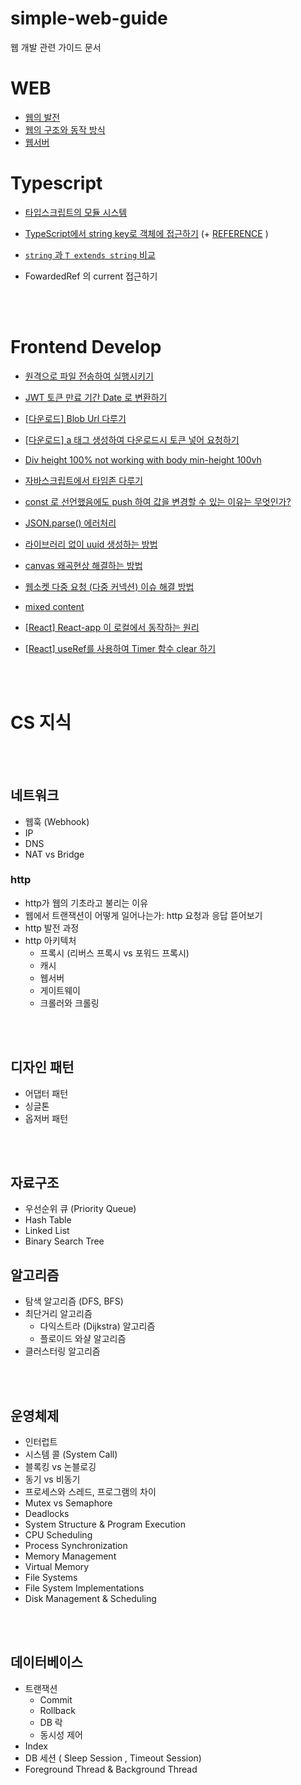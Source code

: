 # simple-web-guide

웹 개발 관련 가이드 문서

# WEB

- [웹의 발전]()
- [웹의 구조와 동작 방식]()
- [웹서버]()

# Typescript

- [타입스크립트의 모듈 시스템]()
- [TypeScript에서 string key로 객체에 접근하기](https://www.typescriptlang.org/play?#code/FAehAIGUBcCcEsB2BzQAwuFDxwGuPkCULgdDvEFwawFpnAF0fEEQJwH9rANVcBIOwFy7wkATAUwA9wBneZRAIbQArrDaAfTvCACQcAdo4BdVwD6j4QDqrgE6aAdMC3QAngAc24AMIB7YYmjgAvOADeAvXoA2bAFyJhAWwBGbWABpwbwFBQXcvX1gAXwBuLWAAYxNEbktTc0sbW2BwcHYAMwFhJ2gANQEnYTcACgBKV3SLawA+cGrs3NyHZzcABn8czuDQgVdewaja4CitJJTLZFgzPQBGa3tHF1cAJn6gkIPXAGZe2MTk1PBF5e317q2V3cDhw5WTs-P58ABrNh1uazgADy3gAVmwEtB1L9-tVGlCCkUSuVKmw6rU4nNLtATNAKoCYdx1J4HNUYS02rYANowgC6riuS2Eqxpf1p4AA1IybqydOzwJMplp8iZYG0sZZySZ8sCwRCoYTqtdmStarU7IMsSYXOonCZkEqmSy6eqwOAkp49PAXOA-EtYABCH5-QAANTw4Eg0OhAC7jGmm8TNckADTXqgAq+kMAEFuNw-NB4MlwIAagcAlWPAXQGYxmCwAaT+BL+0qzGTin0uhNuNhB4Mh0L+3Dh2YRbEKxTKFSq6PAAgB8LzOiptMxF0sOLxTkrzv+22JpPJVla7V59O5KuXnNXem264FauFovFI6n4CL1flddh8PUiLbKM7au7vab-cH6o65ou2rYuv1huWK2XU0IAtK0bTtUUnRhN1UgQFAMF9TQZk6UAIAAWnQjDMKw7CcNwjCAwgSNEGYRB2C4Xh+CEURDD0ARYAETw2GgPxwAzQwEhCRBcSCQwBHAcwE2Itj1CzFJ4HYMVhF4FBu3AElHDYFgTzlSFWIjEjUjYAQWE0dN1MjJw9QAd0U-sARsAAiAALNhDJMCzwAAH3ACyjNFJwWAs7R1OrcNMyyQZeQZAzjNM+sVw8HwWP9LRAxDcAAFlukU8A-MMcBXAZEiyJ4PhBBEMRAAExwAUpvAQAQCcAADXwEAAFrAAoO8BADHR0rABV5wAdlt9bzM18iNJ3fXkSPAEKTBMlgzIiiIWLNJKFKUtjSEAHEHsCQQABcfAEVYHUTakGwQBU2cAX1HAFQ16YgA) (+ [REFERENCE](https://soopdop.github.io/2020/12/01/index-signatures-in-typescript/) )
- [`string` 과 `T extends string` 비교](https://www.typescriptlang.org/play?#code/PTAEBVQUwDwFygOwCYGdSAGFwoeMCgSkBwJwEkbBazsy0BFx0QB9HAGgcATx0QBrHBCOfMA1x0QDVXAQcfMB5xwDodhQDqrIwCdNAOjxhAN6OAGOsA4g4VKAF0dCAfiayACFtCAMIdCAI8cApTR0KBfUdCAHCcAuNYAFx0IA5u+oBfRqoALFwADNgkeUAnLYAznaCAADWApU1cUjJOroCIk6qKgCPNoICdS4CoE9FuolyABzWggG9DVIAyraCABOOAlWMRoDigVTVwAJ4ADlCgAGIATgCuAJZwoAC8oADkAIaNjQA2UEOgAD7DAEYjiMsjM-NDqHDtIwDuC1Dt7fVDANzV0IidALagAKJX1x09fQDeFzUj-UMAZiMA1lAAPo-Lq9IYXAC+OAuAGMAPaILaga4AqDPXoDUAAHkgsAQKHQW3a3UQAHMAHwAClBLwAXBAAJR0yD9CmgWm9c41BFIvqowEYuAAJixNLBcAZxNJZMZA3ZnLg5xhvORCC2AEY6UKsQL0RLsULqUMyTtmkNGThVX11SLtRLdWihYaJcaxpNpparYi1VAtgBme0vR2CiVUh43IWSEaW62gW0AFiDmMGeqFwqpo3GUwtKp9Nr9cAArCH9S8XS9jaaxp7vXz44WAGyl51GzPunNeuO2gDsLbDEaeEujsfzDa2AA5+y8M780UCO7WYUA)

- FowardedRef 의 current 접근하기

<br/>
<br/>

# Frontend Develop

- [원격으로 파일 전송하여 실행시키기](https://yeonnnee.notion.site/40623a171a1d401b8fa9ffdd2d1074ea)

- [JWT 토큰 만료 기간 Date 로 변환하기 ](https://yeonnnee.notion.site/JWT-Date-48ac055bfc7a4f01ae0b16d0153cf509)
- [[다운로드] Blob Url 다루기 ](https://yeonnnee.notion.site/Blob-Url-7b617ad494c6460b97e8d73a8c6d3b93)
- [[다운로드] a 태그 생성하여 다운로드시 토큰 넣어 요청하기 ](https://yeonnnee.notion.site/a-5faa24bea9ca428e8eeaa4e209f3f173)
- [Div height 100% not working with body min-height 100vh](https://yeonnnee.notion.site/Div-height-100-not-working-with-body-min-height-100vh-bce12777449e4dbda64fb764c9e6f155)
- [자바스크립트에서 타임존 다루기](https://yeonnnee.notion.site/c4bf1c68bf4e4ee6a15f4dbc52c55c28)
- [const 로 선언했음에도 push 하여 값을 변경할 수 있는 이유는 무엇인가?](https://yeonnnee.notion.site/const-push-eb5c648ff7c1405dbfd037b26878abbe)
- [JSON.parse() 에러처리 ](https://yeonnnee.notion.site/JSON-parse-2bf46ab786d1400a92a5c458403ace3c)
- [라이브러리 없이 uuid 생성하는 방법](https://yeonnnee.notion.site/uuid-f42fb60231d048b2b256d6dd443b09fc)
- [ canvas 왜곡현상 해결하는 방법 ](https://yeonnnee.notion.site/ISSUE-canvas-e0afec3545024952ac436b71fc5de1cd)
- [ 웹소켓 다중 요청 (다중 커넥션) 이슈 해결 방법](https://yeonnnee.notion.site/ISSUE-428d5c464e674b3e975305c7e57fe416)
- [ mixed content ](https://yeonnnee.notion.site/ISSUE-mixed-content-3bb377c9278947109f9ddd255b3b59a8)
- [[React] React-app 이 로컬에서 동작하는 원리](https://yeonnnee.notion.site/React-app-76fb692829ae4d59a0a43584823c7cd1)
- [[React] useRef를 사용하여 Timer 함수 clear 하기](https://yeonnnee.notion.site/React-useRef-Timer-clear-5ed14e2f26834456928e01bc9eb11494)

<br/>
<br/>

# CS 지식

<br/>
<br/>

## 네트워크

- 웹훅 (Webhook)
- IP
- DNS
- NAT vs Bridge

### http

- http가 웹의 기초라고 불리는 이유
- 웹에서 트랜잭션이 어떻게 일어나는가: http 요청과 응답 뜯어보기
- http 발전 과정
- http 아키텍처
  - 프록시 (리버스 프록시 vs 포워드 프록시)
  - 캐시
  - 웹서버
  - 게이트웨이
  - 크롤러와 크롤링

<br/>
<br/>

## 디자인 패턴

- 어댑터 패턴
- 싱글톤
- 옵저버 패턴

<br/>
<br/>

## 자료구조

- 우선순위 큐 (Priority Queue)
- Hash Table
- Linked List
- Binary Search Tree

## 알고리즘

- 탐색 알고리즘 (DFS, BFS)
- 최단거리 알고리즘
  - 다익스트라 (Dijkstra) 알고리즘
  - 플로이드 와샬 알고리즘
- 클러스터링 알고리즘

<br/>
<br/>

## 운영체제

- 인터럽트
- 시스템 콜 (System Call)
- 블록킹 vs 논블로깅
- 동기 vs 비동기
- 프로세스와 스레드, 프로그램의 차이
- Mutex vs Semaphore
- Deadlocks
- System Structure & Program Execution
- CPU Scheduling
- Process Synchronization
- Memory Management
- Virtual Memory
- File Systems
- File System Implementations
- Disk Management & Scheduling

<br/>
<br/>

## 데이터베이스

- 트랜잭션
  - Commit
  - Rollback
  - DB 락
  - 동시성 제어
- Index
- DB 세션 ( Sleep Session , Timeout Session)
- Foreground Thread & Background Thread
